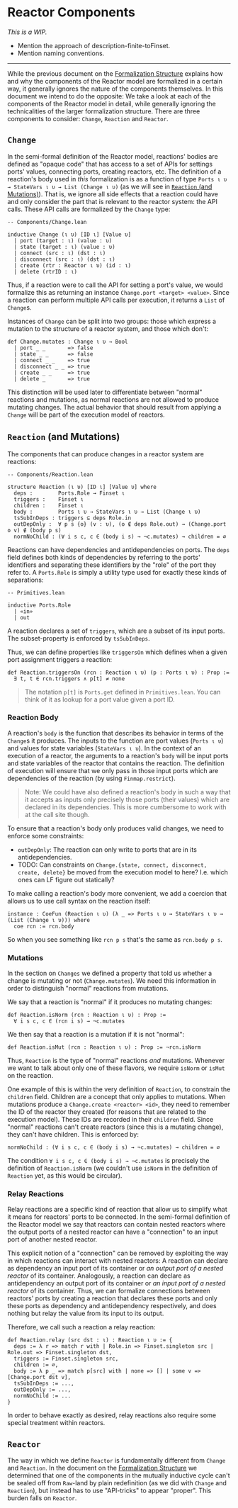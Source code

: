 # Reactor Components

*This is a WIP.*

* Mention the approach of description-finite-toFinset.
* Mention naming conventions.

---

While the previous document on the [Formalization Structure](1.%20Formalization%20Structure.md)
explains how and why the components of the Reactor model are formalized in a certain way,
it generally ignores the nature of the components themselves.
In this document we intend to do the opposite: We take a look at each of the components of
the Reactor model in detail, while generally ignoring the technicalities of the larger 
formalization structure. There are three components to consider: `Change`, `Reaction` and `Reactor`.

## `Change`

In the semi-formal definition of the Reactor model, reactions' bodies are defined as "opaque code" that
has access to a set of APIs for settings ports' values, connecting ports, creating reactors, etc.
The definition of a reaction's body used in *this* formalization is as a function of type
`Ports ι υ → StateVars ι υ → List (Change ι υ)` (as we will see in [`Reaction` (and Mutations)](#reaction-and-mutations)).
That is, we ignore all side effects that a reaction could have and only consider the part that is
relevant to the reactor system: the API calls. These API calls are formalized by the `Change` type:

```lean
-- Components/Change.lean

inductive Change (ι υ) [ID ι] [Value υ]
  | port (target : ι) (value : υ)
  | state (target : ι) (value : υ)
  | connect (src : ι) (dst : ι)
  | disconnect (src : ι) (dst : ι)
  | create (rtr : Reactor ι υ) (id : ι)
  | delete (rtrID : ι)
```

Thus, if a reaction were to call the API for setting a port's value, we would formalize this as returning
an instance `Change.port <target> <value>`. Since a reaction can perform multiple API calls per execution,
it returns a `List` of `Change`s.

Instances of `Change` can be split into two groups: those which express a mutation to the structure of a
reactor system, and those which don't:

```lean
def Change.mutates : Change ι υ → Bool 
  | port _ _       => false
  | state _ _      => false
  | connect _ _    => true
  | disconnect _ _ => true
  | create _ _     => true
  | delete _       => true
```

This distinction will be used later to differentiate between "normal" reactions and mutations, as normal
reactions are not allowed to produce mutating changes.
The actual behavior that should result from applying a `Change` will be part of the execution model of reactors.

## `Reaction` (and Mutations)

The components that can produce changes in a reactor system are reactions:

```lean
-- Components/Reaction.lean

structure Reaction (ι υ) [ID ι] [Value υ] where
  deps :        Ports.Role → Finset ι 
  triggers :    Finset ι
  children :    Finset ι
  body :        Ports ι υ → StateVars ι υ → List (Change ι υ)
  tsSubInDeps : triggers ⊆ deps Role.in
  outDepOnly :  ∀ p s {o} (v : υ), (o ∉ deps Role.out) → (Change.port o v) ∉ (body p s)
  normNoChild : (∀ i s c, c ∈ (body i s) → ¬c.mutates) → children = ∅
```

Reactions can have dependencies and antidependencies on ports. 
The `deps` field defines both kinds of dependencies by referring to the ports' identifiers and separating
these identifiers by the "role" of the port they refer to.
A `Ports.Role` is simply a utility type used for exactly these kinds of separations:

```lean
-- Primitives.lean

inductive Ports.Role 
  | «in» 
  | out
```

A reaction declares a set of `triggers`, which are a subset of its input ports.
The subset-property is enforced by `tsSubInDeps`.

Thus, we can define properties like `triggersOn` which defines when a given port assignment triggers
a reaction:

```lean
def Reaction.triggersOn (rcn : Reaction ι υ) (p : Ports ι υ) : Prop :=
  ∃ t, t ∈ rcn.triggers ∧ p[t] ≠ none
```

> The notation `p[t]` is `Ports.get` defined in `Primitives.lean`.
> You can think of it as lookup for a port value given a port ID.

### Reaction Body

A reaction's `body` is the function that describes its behavior in terms of the `Change`s it produces.
The inputs to the function are port values (`Ports ι υ`) and values for state variables
(`StateVars ι υ`). In the context of an execution of a reactor, the arguments to a reaction's `body`
will be input ports and state variables of the reactor that contains the reaction. The definition of
execution will ensure that we only pass in those input ports which are dependencies of the reaction (by
using `Finmap.restrict`).

> Note:
> We could have also defined a reaction's body in such a way that it accepts as inputs only
> precisely those ports (their values) which are declared in its dependencies.
> This is more cumbersome to work with at the call site though.

To ensure that a reaction's body only produces valid changes, we need to enforce some constraints:

* `outDepOnly`: The reaction can only write to ports that are in its antidependencies.
* TODO: Can constraints on `Change.{state, connect, disconnect, create, delete}` be moved from the
        execution model to here? I.e. which ones can LF figure out statically?

To make calling a reaction's body more convenient, we add a coercion that allows us to use call syntax
on the reaction itself:

```lean
instance : CoeFun (Reaction ι υ) (λ _ => Ports ι υ → StateVars ι υ → (List (Change ι υ))) where
  coe rcn := rcn.body
```

So when you see something like `rcn p s` that's the same as `rcn.body p s`.

### Mutations

In the section on `Changes` we defined a property that told us whether a change is mutating or not
(`Change.mutates`). We need this information in order to distinguish "normal" reactions from mutations.

We say that a reaction is "normal" if it produces no mutating changes:

```lean
def Reaction.isNorm (rcn : Reaction ι υ) : Prop :=
  ∀ i s c, c ∈ (rcn i s) → ¬c.mutates
```

We then say that a reaction is a mutation if it is not "normal":

```lean
def Reaction.isMut (rcn : Reaction ι υ) : Prop := ¬rcn.isNorm
```

Thus, `Reaction` is the type of "normal" reactions *and* mutations.
Whenever we want to talk about only one of these flavors, we require `isNorm` or `isMut` on the reaction.

One example of this is within the very definition of `Reaction`, to constrain the `children` field.
Children are a concept that only applies to mutations.
When mutations produce a `Change.create <reactor> <id>`, they need to remember the ID of the reactor they
created (for reasons that are related to the execution model). These IDs are recorded in their `children`
field. Since "normal" reactions can't create reactors (since this is a mutating change), they can't have
children. This is enforced by:

```lean
normNoChild : (∀ i s c, c ∈ (body i s) → ¬c.mutates) → children = ∅
```

The condition `∀ i s c, c ∈ (body i s) → ¬c.mutates` is precisely the definition of `Reaction.isNorm` (we
couldn't use `isNorm` in the definition of `Reaction` yet, as this would be circular).

### Relay Reactions

Relay reactions are a specific kind of reaction that allow us to simplify what it means for reactors' ports to be connected.
In the semi-formal definition of the Reactor model we say that reactors can contain nested reactors where the output ports of
a nested reactor can have a "connection" to an input port of another nested reactor.

This explicit notion of a "connection" can be removed by exploiting the way in which reactions can interact with nested reactors:
A reaction can declare as dependency an input port of its container or *an output port of a nested reactor* of its container.
Analogously, a reaction can declare as antidependency an output port of its container or *an input port of a nested reactor* of its container.
Thus, we can formalize connections between reactors' ports by creating a reaction that declares these ports and only these ports as dependency
and antidependency respectively, and does nothing but relay the value from its input to its output.

Therefore, we call such a reaction a relay reaction:

```lean
def Reaction.relay (src dst : ι) : Reaction ι υ := {
  deps := λ r => match r with | Role.in => Finset.singleton src | Role.out => Finset.singleton dst,
  triggers := Finset.singleton src,
  children := ∅,
  body := λ p _ => match p[src] with | none => [] | some v => [Change.port dst v],
  tsSubInDeps := ...,
  outDepOnly := ...,
  normNoChild := ...
}
```

In order to behave exactly as desired, relay reactions also require some special treatment within reactors.

## `Reactor`

The way in which we define `Reactor` is fundamentally different from `Change` and `Reaction`.
In the document on the [Formalization Structure](1.%20Formalization%20Structure.md) we determined that one of the
components in the mutually inductive cycle can't be sealed off from `Raw`-land by plain redefinition (as we did
with `Change` and `Reaction`), but instead has to use "API-tricks" to appear "proper". This burden falls on `Reactor`.